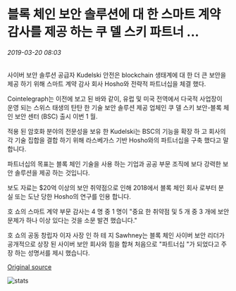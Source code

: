 # 블록 체인 보안 솔루션에 대 한 스마트 계약 감사를 제공 하는 쿠 델 스키 파트너 ...

###### 2019-03-20 08:03

사이버 보안 솔루션 공급자 Kudelski 안전은 blockchain 생태계에 대 한 더 큰 보안을 제공 하기 위해 스마트 계약 감사 회사 Hosho와 전략적 파트너십을 체결 했다.

Cointelegraph는 이전에 보고 된 바와 같이, 유럽 및 미국 전역에서 다국적 사업장이 운영 되는 스위스 태생의 탄탄 한 기술 보안 솔루션 제공 업체인 쿠 델 스키 보안-블록 체인 보안 센터 (BSC) 출시 이번 1 월.

적용 된 암호화 분야의 전문성을 보유 한 Kudelski는 BSC의 기능을 확장 하 고 회사의 각 기술 집합을 결합 하기 위해 라스베가스 기반 Hosho와의 파트너십을 구축 했다고 말합니다.

파트너십의 목표는 블록 체인 기술을 사용 하는 기업과 공공 부문 조직에 보다 강력한 보안 솔루션을 제공 하는 것입니다.

보도 자료는 $20억 이상의 보안 취약점으로 인해 2018에서 블록 체인 회사 로부터 분실 또는 도난 당한 Hosho의 연구를 인용 합니다.

호 쇼의 스마트 계약 부문 감사는 4 명 중 1 명이 "중요 한 취약점 및 5 개 중 3 개에 보안 문제가 하나 이상 있다는 것을 소문 발견 했습니다."

호 쇼의 공동 창립자 이자 사장 인 하 테 지 Sawhney는 블록 체인 사이버 보안 리더가 공개적으로 상장 된 사이버 보안 회사와 힘을 합쳐 처음으로 "파트너십 \"가 되었다고 주장 하는 성명서를 제시 했습니다.

[Original source](https://cointelegraph.com/news/kudelski-partners-with-smart-contracts-auditor-hosho-on-blockchain-security-solutions)

![stats](https://c.statcounter.com/11760860/0/a89fa40b/1/ "stats")